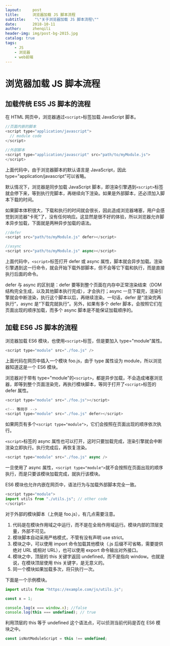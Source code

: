 ```yaml
---
layout:     post
title:      浏览器加载 JS 脚本流程
subtitle:    "\"关于浏览器加载 JS 脚本流程\""
date:       2018-10-11
author:     zhenqili
header-img: img/post-bg-2015.jpg
catalog: true
tags:
    - JS
    - 浏览器
    - web前端
---
```


# 浏览器加载 JS 脚本流程

## 加载传统 ES5 JS 脚本的流程

在 HTML 网页中，浏览器通过`<script>`标签加载 JavaScript 脚本。

```js
//页面内嵌的脚本
<script type="application/javascript">
  // module code
</script>

//外部脚本
<script type="application/javascript" src="path/to/myModule.js">
</script>
```

上面代码中，由于浏览器脚本的默认语言是 JavaScript，因此 type="application/javascript"可以省略。

默认情况下，浏览器是同步加载 JavaScript 脚本，即渲染引擎遇到`<script>`标签就会停下来，等到执行完脚本，再继续向下渲染。如果是外部脚本，还必须加入脚本下载的时间。

如果脚本体积很大，下载和执行的时间就会很长，因此造成浏览器堵塞，用户会感觉到浏览器“卡死”了，没有任何响应。这显然是很不好的体验，所以浏览器允许脚本异步加载，下面就是两种异步加载的语法。

```js
//defer
<script src="path/to/myModule.js" defer></script>  

//async
<script src="path/to/myModule.js" async></script>
```

上面代码中，`<script>`标签打开 defer 或 async 属性，脚本就会异步加载。渲染引擎遇到这一行命令，就会开始下载外部脚本，但不会等它下载和执行，而是直接执行后面的命令。

defer 与 async 的区别是：defer 要等到整个页面在内存中正常渲染结束（DOM 结构完全生成，以及其他脚本执行完成），才会执行；async 一旦下载完，渲染引擎就会中断渲染，执行这个脚本以后，再继续渲染。一句话，defer 是“渲染完再执行”，async 是“下载完就执行”。另外，如果有多个 defer 脚本，会按照它们在页面出现的顺序加载，而多个 async 脚本是不能保证加载顺序的。

## 加载 ES6 JS 脚本的流程

浏览器加载 ES6 模块，也使用`<script>`标签，但是要加入 type="module"属性。

```js
<script type="module" src="./foo.js" />
```

上面代码在网页中插入一个模块 foo.js，由于 type 属性设为 module，所以浏览器知道这是一个 ES6 模块。

浏览器对于带有 type="module"的`<script>`，都是异步加载，不会造成堵塞浏览器，即等到整个页面渲染完，再执行模块脚本，等同于打开了`<script>`标签的 defer 属性。

```js
<script type="module" src="./foo.js"></script>  

<!-- 等同于 -->
<script type="module" src="./foo.js" defer></script>
```

如果网页有多个`<script type="module">`，它们会按照在页面出现的顺序依次执行。

`<script>`标签的 async 属性也可以打开，这时只要加载完成，渲染引擎就会中断渲染立即执行。执行完成后，再恢复渲染。

```js
<script type="module" src="./foo.js" async />
```

一旦使用了 async 属性，`<script type="module">`就不会按照在页面出现的顺序执行，而是只要该模块加载完成，就执行该模块。

ES6 模块也允许内嵌在网页中，语法行为与加载外部脚本完全一致。

```js
<script type="module">   
import utils from "./utils.js"; // other code  
</script>
```

对于外部的模块脚本（上例是 foo.js），有几点需要注意。

1. 代码是在模块作用域之中运行，而不是在全局作用域运行。模块内部的顶层变量，外部不可见。
2. 模块脚本自动采用严格模式，不管有没有声明 use strict。
3. 模块之中，可以使用 import 命令加载其他模块（.js 后缀不可省略，需要提供绝对 URL 或相对 URL），也可以使用 export 命令输出对外接口。
4. 模块之中，顶层的 this 关键字返回 undefined，而不是指向 window。也就是说，在模块顶层使用 this 关键字，是无意义的。
5. 同一个模块如果加载多次，将只执行一次。

下面是一个示例模块。

```js
import utils from "https://example.com/js/utils.js";

const x = 1;

console.log(x === window.x); //false
console.log(this === undefined); // true
```

利用顶层的 this 等于 undefined 这个语法点，可以侦测当前代码是否在 ES6 模块之中。

```js
const isNotModuleScript = this !== undefined;
```

